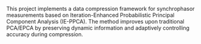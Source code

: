 This project implements a data compression framework for synchrophasor measurements based on Iteration-Enhanced Probabilistic Principal Component Analysis (IE-PPCA). The method improves upon traditional PCA/EPCA by preserving dynamic information and adaptively controlling accuracy during compression.
